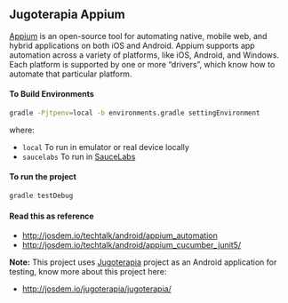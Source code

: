 Jugoterapia Appium
----------------------------

[Appium](http://appium.io/) is an open-source tool for automating native, mobile web, and hybrid applications on both iOS and Android. Appium supports app automation across a variety of platforms, like iOS, Android, and Windows. Each platform is supported by one or more “drivers”, which know how to automate that particular platform.

#### To Build Environments

```bash
gradle -Pjtpenv=local -b environments.gradle settingEnvironment
```

where:

* `local` To run in emulator or real device locally
* `saucelabs` To run in [SauceLabs](https://saucelabs.com/)

#### To run the project

```bash
gradle testDebug
```

#### Read this as reference

* http://josdem.io/techtalk/android/appium_automation
* http://josdem.io/techtalk/android/appium_cucumber_junit5/

**Note:** This project uses [Jugoterapia](https://play.google.com/store/apps/details?id=com.jugoterapia.josdem) project as an Android application for testing, know more about this project here:

* http://josdem.io/jugoterapia/jugoterapia/
